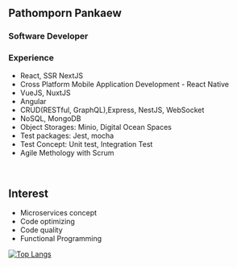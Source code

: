 ## Pathomporn Pankaew
### Software Developer

### Experience

- React, SSR NextJS
- Cross Platform Mobile Application Development - React Native 
- VueJS, NuxtJS
- Angular
- CRUD(RESTful, GraphQL),Express, NestJS, WebSocket
- NoSQL, MongoDB
- Object Storages: Minio, Digital Ocean Spaces
- Test packages: Jest, mocha
- Test Concept: Unit test, Integration Test
- Agile Methology with Scrum

<br />

## Interest 
* Microservices concept
* Code optimizing 
* Code quality
* Functional Programming
 
[![Top Langs](https://github-readme-stats.vercel.app/api/top-langs/?username=job25721&layout=compact)](https://github.com/job25721)
